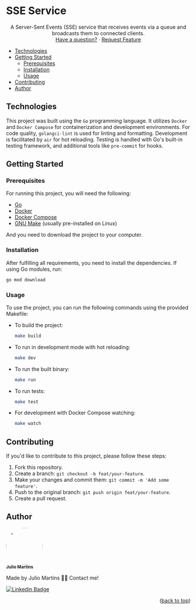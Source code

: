 <a name="readme-top"></a>

# SSE Service

<p align="center">
  A Server-Sent Events (SSE) service that receives events via a queue and broadcasts them to connected clients.
  <br />
  <a href="https://github.com/eujuliu/server-sent-events/issues">Have a question?</a>
  ·
  <a href="https://github.com/eujuliu/server-sent-events/fork">Request Feature</a>
</p>

<ul>
  <li>
    <a href="#technologies">Technologies</a>
  </li>
  <li>
    <a href="#getting-started">Getting Started</a>
    <ul>
      <li><a href="#prerequisites">Prerequisites</a></li>
      <li><a href="#installation">Installation</a></li>
      <li><a href="#usage">Usage</a></li>
    </ul>
  </li>
  <li><a href="#contributing">Contributing</a></li>
  <li><a href="#author">Author</a></li>
</ul>

## Technologies

This project was built using the `Go` programming language. It utilizes `Docker` and `Docker Compose` for containerization and development environments. For code quality, `golangci-lint` is used for linting and formatting. Development is facilitated by `air` for hot reloading. Testing is handled with Go's built-in testing framework, and additional tools like `pre-commit` for hooks.

## Getting Started

### Prerequisites

For running this project, you will need the following:

- [Go](https://golang.org/dl/)
- [Docker](https://www.docker.com/)
- [Docker Compose](https://docs.docker.com/compose/)
- [GNU Make](https://www.gnu.org/software/make/) (usually pre-installed on Linux)

And you need to download the project to your computer.

### Installation

After fulfilling all requirements, you need to install the dependencies. If using Go modules, run:

```bash
go mod download
```

### Usage

To use the project, you can run the following commands using the provided Makefile:

- To build the project:

  ```bash
  make build
  ```

- To run in development mode with hot reloading:

  ```bash
  make dev
  ```

- To run the built binary:

  ```bash
  make run
  ```

- To run tests:

  ```bash
  make test
  ```

- For development with Docker Compose watching:

  ```bash
  make watch
  ```

## Contributing

If you'd like to contribute to this project, please follow these steps:

1. Fork this repository.
2. Create a branch: `git checkout -b feat/your-feature`.
3. Make your changes and commit them: `git commit -m 'Add some feature'`.
4. Push to the original branch: `git push origin feat/your-feature`.
5. Create a pull request.

## Author

<img style="border-radius: 50%;" src="https://avatars.githubusercontent.com/u/49854105?v=4" width="100px;" alt=""/>
<br />
<sub><b>Julio Martins</b></sub></a>

Made by Julio Martins 👋🏽 Contact me!

[![Linkedin Badge](https://img.shields.io/badge/-@ojuliomartins-1262BF?style=for-the-badge&labelColor=1262BF&logo=linkedin&logoColor=white)](https://www.linkedin.com/in/ojuliomartins/)

<p align="right">(<a href="#readme-top">back to top</a>)</p>
